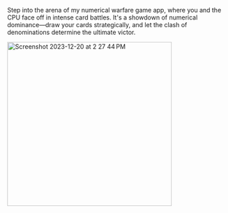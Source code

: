 Step into the arena of my numerical warfare game app, where you and the CPU face off in intense card battles. It's a showdown of numerical dominance—draw your cards strategically, and let the clash of denominations determine the ultimate victor.

<img width="377" alt="Screenshot 2023-12-20 at 2 27 44 PM" src="https://github.com/PrajwalUnaik/WAR_Game_app/assets/148428641/329708f6-c2c7-4f3a-a5a9-84ef74e446ad">

